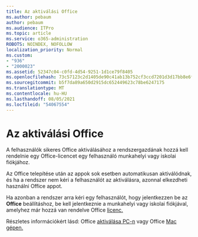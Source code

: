 ```yaml
---
title: Az aktiválási Office
ms.author: pebaum
author: pebaum
ms.audience: ITPro
ms.topic: article
ms.service: o365-administration
ROBOTS: NOINDEX, NOFOLLOW
localization_priority: Normal
ms.custom:
- "936"
- "2000023"
ms.assetid: 52347c04-c0fd-4d54-9251-1d1ce79f8405
ms.openlocfilehash: 73c57123c2d1405de90c41ab13b752cf3ccd7201d3d17bb8e6f6ae25a2e0e7ad
ms.sourcegitcommit: b5f7da89a650d2915dc652449623c78be6247175
ms.translationtype: MT
ms.contentlocale: hu-HU
ms.lasthandoff: 08/05/2021
ms.locfileid: "54067554"
---
```

# <a name="how-to-activate-office"></a>Az aktiválási Office

A felhasználók sikeres Office aktiválásához a rendszergazdának hozzá [](https://docs.microsoft.com/microsoft-365/admin/add-users/add-users) kell rendelnie egy Office-licencet egy felhasználó munkahelyi vagy iskolai fiókjához.
  
Az Office telepítése után az appok sok esetben automatikusan aktiválódnak, és ha a rendszer nem kéri a felhasználót az aktiválásra, azonnal elkezdheti használni Office appot.
  
Ha azonban a rendszer arra kéri egy felhasználót, hogy jelentkezzen be az **Office** beállításhoz, be kell jelentkeznie a munkahelyi vagy iskolai fiókjával, amelyhez már hozzá van rendelve Office [licenc.](https://docs.microsoft.com/microsoft-365/admin/add-users/add-users)
  
Részletes információkért lásd: Office [aktiválása PC-n](https://support.office.com/article/5bd38f38-db92-448b-a982-ad170b1e187e?wt.mc_id=Alchemy_ClientDIA) vagy Office [Mac gépen.](https://support.office.com/article/7f6646b1-bb14-422a-9ad4-a53410fcefb2?wt.mc_id=Alchemy_ClientDIA)
  